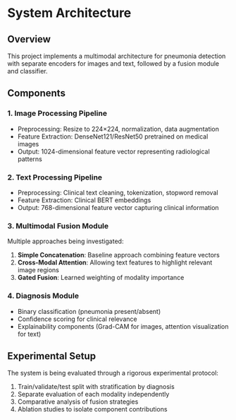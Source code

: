 # System Architecture

## Overview

This project implements a multimodal architecture for pneumonia detection with separate encoders for images and text, followed by a fusion module and classifier.

## Components

### 1. Image Processing Pipeline

- Preprocessing: Resize to 224×224, normalization, data augmentation
- Feature Extraction: DenseNet121/ResNet50 pretrained on medical images
- Output: 1024-dimensional feature vector representing radiological patterns

### 2. Text Processing Pipeline

- Preprocessing: Clinical text cleaning, tokenization, stopword removal
- Feature Extraction: Clinical BERT embeddings 
- Output: 768-dimensional feature vector capturing clinical information

### 3. Multimodal Fusion Module

Multiple approaches being investigated:
1. **Simple Concatenation**: Baseline approach combining feature vectors
2. **Cross-Modal Attention**: Allowing text features to highlight relevant image regions
3. **Gated Fusion**: Learned weighting of modality importance

### 4. Diagnosis Module

- Binary classification (pneumonia present/absent)
- Confidence scoring for clinical relevance
- Explainability components (Grad-CAM for images, attention visualization for text)

## Experimental Setup

The system is being evaluated through a rigorous experimental protocol:
1. Train/validate/test split with stratification by diagnosis
2. Separate evaluation of each modality independently
3. Comparative analysis of fusion strategies
4. Ablation studies to isolate component contributions